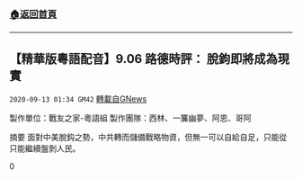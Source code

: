 ###  [:house:返回首頁](https://github.com/ourhimalayas/txt)
---

## 【精華版粵語配音】9.06 路德時評： 脫鉤即將成為現實
`2020-09-13 01:34 GM42` [轉載自GNews](https://gnews.org/zh-hant/351565/)

製作單位：戰友之家-粵語組
製作團隊：西林、一簾幽夢、阿恩、哥阿

摘要
面對中美脫鈎之勢，中共轉而儲備戰略物資，但無一可以自給自足，只能從只能繼續盤剝人民。



0
